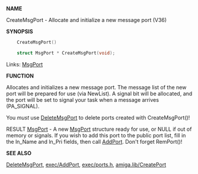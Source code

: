 
**NAME**

CreateMsgPort - Allocate and initialize a new message port  (V36)

**SYNOPSIS**

```c
    CreateMsgPort()

    struct MsgPort * CreateMsgPort(void);

```
Links: [MsgPort](_OOYY) 

**FUNCTION**

Allocates and initializes a new message port.  The message list
of the new port will be prepared for use (via NewList).  A signal
bit will be allocated, and the port will be set to signal your
task when a message arrives (PA_SIGNAL).

You *must* use [DeleteMsgPort](DeleteMsgPort) to delete ports created with
CreateMsgPort()!

RESULT
[MsgPort](_OOYY) - A new [MsgPort](_OOYY) structure ready for use, or NULL if out of
memory or signals.  If you wish to add this port to the public
port list, fill in the ln_Name and ln_Pri fields, then call
[AddPort](AddPort).  Don't forget RemPort()!

**SEE ALSO**

[DeleteMsgPort](DeleteMsgPort), [exec/AddPort](AddPort), [exec/ports.h](_OOYY), [amiga.lib/CreatePort](_OQTX)
